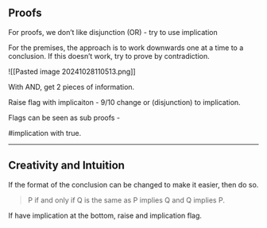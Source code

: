 ## Proofs
For proofs, we don’t like disjunction (OR) - try to use implication 

For the premises, the approach is to work downwards one at a time to a conclusion. If this doesn’t work, try to prove by contradiction.

![[Pasted image 20241028110513.png]]

With AND, get 2 pieces of information.

Raise flag with implicaiton - 9/10 change or (disjunction) to implication. 

Flags can be seen as sub proofs -

#implication with true.

---

## Creativity and Intuition

If the format of the conclusion can be changed to make it easier, then do so.


> P if and only if Q is the same as P implies Q and Q implies P.

If have implication at the bottom, raise and implication flag.

